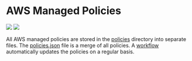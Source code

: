 # AWS Managed Policies

![](https://shields.io/date/1700461864.svg?label=last%20run)
![](https://shields.io/date/1700461864.svg?label=last%20updated)

All AWS managed policies are stored in the [policies](policies) directory into
separate files. The [policies.json](policies/policies.json) file is a merge of
all policies. A [workflow](.github/workflows/list-policies.yaml) automatically
updates the policies on a regular basis.
